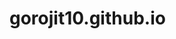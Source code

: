 # gorojit10.github.io
<html>
  <head><title>my own web site</title>
  <style type ="text/css">
  h
    {
    color:red;
    }
  
  </head>
          <body bgcolor='red'>
               <h> my name is birjit.<\h>
                         
          </body>
</html>
  




  
